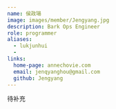 ```yaml
---
name: 侯政瑒
image: images/member/Jengyang.jpg
description: Bark Ops Engineer
role: programmer
aliases:
  - lukjunhui
  - 
links:
  home-page: annechovie.com
  email: jenqyanghou@gmail.com
  github: Jengyang
---
```


待补充
